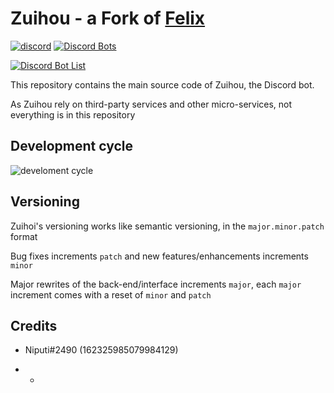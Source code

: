 # Zuihou - a Fork of [Felix](https://github.com/ParadoxalCorp/felix-production) 

[![discord]()](https://discord.gg/Ud49hQJ)
[![Discord Bots](https://discordbots.org/api/widget/status/327144735359762432.svg)](https://discordbots.org/bot/327144735359762432)

[![Discord Bot List](https://discordbotlist.com/bots/327144735359762432/widget.svg)](https://discordbotlist.com/bots/327144735359762432/)

This repository contains the main source code of Zuihou, the Discord bot.

As Zuihou rely on third-party services and other micro-services, not everything is in this repository


## Development cycle

![develoment cycle](https://cdn.discordapp.com/attachments/358212785181556739/461835951199485952/unknown.png)

## Versioning 

Zuihoi's versioning works like semantic versioning, in the `major.minor.patch` format 

Bug fixes increments `patch` and new features/enhancements increments `minor`

Major rewrites of the back-end/interface increments `major`, each `major` increment comes with a reset of `minor` and `patch`

## Credits

* Niputi#2490 (162325985079984129)

- *
